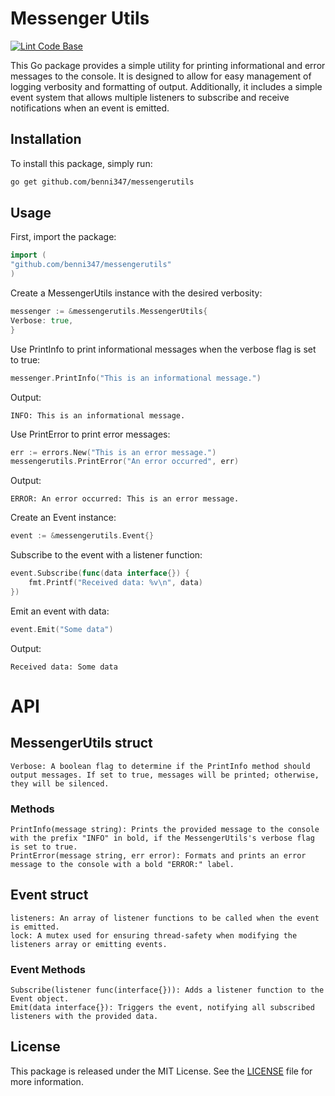 # **Messenger Utils**

[![Lint Code Base](https://github.com/benni347/messengerutils/actions/workflows/super-linter.yml/badge.svg?branch=main)](https://github.com/benni347/messengerutils/actions/workflows/super-linter.yml)

This Go package provides a simple utility for printing informational and error messages to the console. It is designed to allow for easy management of logging verbosity and formatting of output. Additionally, it includes a simple event system that allows multiple listeners to subscribe and receive notifications when an event is emitted.

## **Installation**

To install this package, simply run:

```sh
go get github.com/benni347/messengerutils
```

## **Usage**

First, import the package:

```go
import (
"github.com/benni347/messengerutils"
)
```

Create a MessengerUtils instance with the desired verbosity:

```go
messenger := &messengerutils.MessengerUtils{
Verbose: true,
}
```

Use PrintInfo to print informational messages when the verbose flag is set to true:

```go
messenger.PrintInfo("This is an informational message.")
```

Output:

```
INFO: This is an informational message.
```

Use PrintError to print error messages:

```go
err := errors.New("This is an error message.")
messengerutils.PrintError("An error occurred", err)
```

Output:

```
ERROR: An error occurred: This is an error message.
```

Create an Event instance:

```go
event := &messengerutils.Event{}
```

Subscribe to the event with a listener function:

```go
event.Subscribe(func(data interface{}) {
    fmt.Printf("Received data: %v\n", data)
})
```

Emit an event with data:

```go
event.Emit("Some data")
```

Output:

```
Received data: Some data
```

# API

## MessengerUtils struct

    Verbose: A boolean flag to determine if the PrintInfo method should output messages. If set to true, messages will be printed; otherwise, they will be silenced.

### Methods

    PrintInfo(message string): Prints the provided message to the console with the prefix "INFO" in bold, if the MessengerUtils's verbose flag is set to true.
    PrintError(message string, err error): Formats and prints an error message to the console with a bold "ERROR:" label.

## Event struct

    listeners: An array of listener functions to be called when the event is emitted.
    lock: A mutex used for ensuring thread-safety when modifying the listeners array or emitting events.

### Event Methods

    Subscribe(listener func(interface{})): Adds a listener function to the Event object.
    Emit(data interface{}): Triggers the event, notifying all subscribed listeners with the provided data.

## License

This package is released under the MIT License. See the [LICENSE](LICENSE) file for more information.
